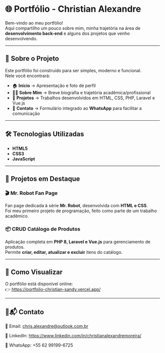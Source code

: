 # 🌐 Portfólio - Christian Alexandre

Bem-vindo ao meu portfólio!  
Aqui compartilho um pouco sobre mim, minha trajetória na área de **desenvolvimento back-end** e alguns dos projetos que venho desenvolvendo.

---

## 🚀 Sobre o Projeto

Este portfólio foi construído para ser simples, moderno e funcional.  
Nele você encontrará:

- 🏠 **Início** → Apresentação e foto de perfil  
- 👨‍💻 **Sobre Mim** → Breve biografia e trajetória acadêmica/profissional  
- 📂 **Projetos** → Trabalhos desenvolvidos em HTML, CSS, PHP, Laravel e Vue.js  
- 📱 **Contato** → Formulário integrado ao **WhatsApp** para facilitar a comunicação  

---

## 🛠️ Tecnologias Utilizadas

- **HTML5**  
- **CSS3**  
- **JavaScript**  

---

## 📸 Projetos em Destaque

### 🎬 Mr. Robot Fan Page
Fan page dedicada à série **Mr. Robot**, desenvolvida com **HTML e CSS**.  
Foi meu primeiro projeto de programação, feito como parte de um trabalho acadêmico.

### 📦 CRUD Catálogo de Produtos
Aplicação completa em **PHP 8, Laravel e Vue.js** para gerenciamento de produtos.  
Permite **criar, editar, atualizar e excluir** itens do catálogo.

---

## 🔗 Como Visualizar

O portfólio está disponível online:  
👉 https://portfolio-christian-sandy.vercel.app/

---

## 🔗📬 Contato

📧 Email: chris.alexandre@outlook.com.br

💼 LinkedIn: https://www.linkedin.com/in/christianalexandremoreira/

📱 WhatsApp: +55 62 99199-6725
